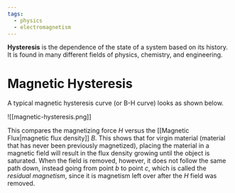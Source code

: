 ```yaml
---
tags:
  - physics
  - electromagnetism
---
```

**Hysteresis** is the dependence of the state of a system based on its history. It is found in many different fields of physics, chemistry, and engineering. 

# Magnetic Hysteresis

A typical magnetic hysteresis curve (or B-H curve) looks as shown below.

![[magnetic-hysteresis.png]]

This compares the magnetizing force $H$ versus the [[Magnetic Flux|magnetic flux density]] $B$. This shows that for virgin material (material that has never been previously magnetized), placing the material in a magnetic field will result in the flux density growing until the object is saturated. When the field is removed, however, it does not follow the same path down, instead going from point $b$ to point $c$, which is called the *residual magnetism*, since it is magnetism left over after the $H$ field was removed.